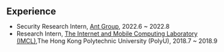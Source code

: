 <h1 id="work"></h1>

<h2 style="margin: 60px 0px 10px;">Experience</h2>

- Security Research Intern, [Ant Group](https://www.antgroup.com/en), 2022.6 ~ 2022.8
- Research Intern, [The Internet and Mobile Computing Laboratory (IMCL)](https://www4.comp.polyu.edu.hk/~labimcl/index.html),The Hong Kong Polytechnic University (PolyU), 2018.7 ~ 2018.9
